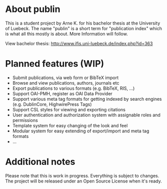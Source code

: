 About publin
======

This is a student project by Arne K. for his bachelor thesis at the University of Luebeck. The name "publin" is a short term for "publication index" which is what all this mostly is about. More Information will follow.

View bachelor thesis: http://www.ifis.uni-luebeck.de/index.php?id=363 

Planned features (WIP)
======
* Submit publications, via web form or BibTeX import
* Browse and view publications, authors, journals etc
* Export publications to various formats (e.g. BibTeX, RIS, ...)
* Support OAI-PMH, register as OAI Data Provider
* Support various meta tag formats for getting indexed by search engines (e.g. DublinCore, HighwirePress Tags)
* Support CSL styles for viewing and exporting citations
* User authentication and authorization system with assignable roles and permissions
* Template system for easy changing of the look and feel
* Modular system for easy extending of export/import and meta tag formats
* ...

Additional notes
=====
Please note that this is work in progress. Everything is subject to changes. The project will be released under an Open Source License when it's ready.
